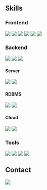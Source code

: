 ## Skills

### Frontend
<a href="#" target="_blank"><img src="https://img.shields.io/badge/React-FEFEFE?style=flat-square&logo=react&logoColor=61DAFB"/></a>
<a href="#" target="_blank"><img src="https://img.shields.io/badge/TypeScript-FEFEFE?style=flat-square&logo=typescript&logoColor=3178C6"/></a>
<a href="#" target="_blank"><img src="https://img.shields.io/badge/jQuery-FEFEFE?style=flat-square&logo=jquery&logoColor=0769AD"/></a>
<a href="#" target="_blank"><img src="https://img.shields.io/badge/SCSS-FEFEFE?style=flat-square&logo=php&logoColor=CC6699"/></a>
<a href="#" target="_blank"><img src="https://img.shields.io/badge/styledcomponents-FEFEFE?style=flat-square&logo=styledcomponents&logoColor=DB7093"/></a>
<a href="#" target="_blank"><img src="https://img.shields.io/badge/Webpack-FEFEFE?style=flat-square&logo=webpack&logoColor=#8DD6F9"/></a>

### Backend
<a href="#" target="_blank"><img src="https://img.shields.io/badge/PHP-FEFEFE?style=flat-square&logo=php&logoColor=777BB4"/></a>
<a href="#" target="_blank"><img src="https://img.shields.io/badge/Nodejs-FEFEFE?style=flat-square&logo=nodedotjs&logoColor=339933"/></a>
<a href="#" target="_blank"><img src="https://img.shields.io/badge/SpringBoot-FEFEFE?style=flat-square&logo=springboot&logoColor=6DB33F"/></a>

#### Server
<a href="#" target="_blank"><img src="https://img.shields.io/badge/Linux-FEFEFE?style=flat-square&logo=linux&logoColor=FCC624"/></a>
<a href="#" target="_blank"><img src="https://img.shields.io/badge/Apache-FEFEFE?style=flat-square&logo=apache&logoColor=D22128"/></a>


#### RDBMS
<a href="#" target="_blank"><img src="https://img.shields.io/badge/MySQL-FEFEFE?style=flat-square&logo=mysql&logoColor=4479A1"/></a>
<a href="#" target="_blank"><img src="https://img.shields.io/badge/MicrosoftSqlServer-FEFEFE?style=flat-square&logo=microsoftsqlserver&logoColor=CC2927"/></a>

#### Cloud
<a href="#" target="_blank"><img src="https://img.shields.io/badge/AzurePipelines-FEFEFE?style=flat-square&logo=azurepipelines&logoColor=2560E0"/></a>
<a href="#" target="_blank"><img src="https://img.shields.io/badge/AmazonAWS-FEFEFE?style=flat-square&logo=amazonaws&logoColor=232F3E"/></a>

### Tools
<a href="#" target="_blank"><img src="https://img.shields.io/badge/VisualStudioCode-FEFEFE?style=flat-square&logo=visualstudiocode&logoColor=007ACC"/></a>
<a href="#" target="_blank"><img src="https://img.shields.io/badge/intellijidea-FEFEFE?style=flat-square&logo=intellijidea&logoColor=000000"/></a>
<a href="#" target="_blank"><img src="https://img.shields.io/badge/DBeaver-000000?style=flat-square&logo=&logoColor=000000"/></a>
<a href="#" target="_blank"><img src="https://img.shields.io/badge/Slack-FEFEFE?style=flat-square&logo=slack&logoColor=4A154B"/></a>

## Contact
<a href="mailto:kayheypark@gmail.com">
    <img src="https://img.shields.io/badge/Gmail-EA4335?style=for-the-badge&logo=Gmail&logoColor=white"> 
</a>
